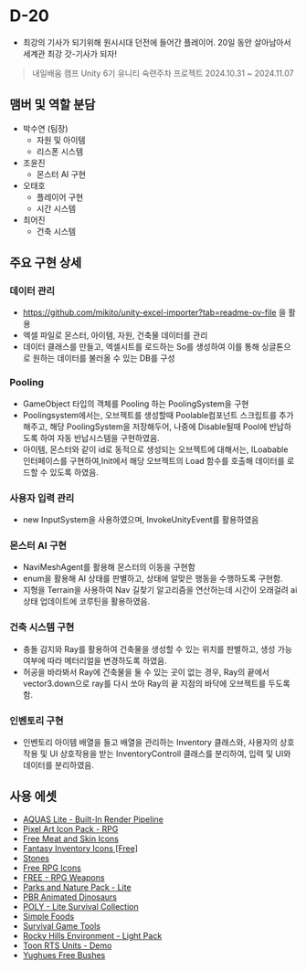 # D-20
- 최강의 기사가 되기위해 원시시대 던전에 들어간 플레이어. 20일 동안 살아남아서 세계관 최강 갓-기사가 되자!  
> 내일배움 캠프 Unity 6기 유니티 숙련주차 프로젝트
> 2024.10.31 ~ 2024.11.07

## 맴버 및 역할 분담
- 박수연 (팀장)
  - 자원 및 아이템
  - 리스폰 시스템
- 조윤진
  - 몬스터 AI 구현
- 오태호
  - 플레이어 구현
  - 시간 시스템
- 최어진
  - 건축 시스템
 
## 주요 구현 상세
### 데이터 관리
- https://github.com/mikito/unity-excel-importer?tab=readme-ov-file 을 활용
- 엑셀 파일로 몬스터, 아이템, 자원, 건축물 데이터를 관리
- 데이터 클래스를 만들고, 엑셀시트를 로드하는 So를 생성하여 이를 통해 싱글톤으로 원하는 데이터를 불러올 수 있는 DB를 구성
### Pooling
- GameObject 타입의 객체를 Pooling 하는 PoolingSystem을 구현
- Poolingsystem에서는, 오브젝트를 생성할때 Poolable컴포넌트 스크립트를 추가해주고, 해당 PoolingSystem을 저장해두어, 나중에 Disable될때 Pool에 반납하도록 하여 자동 반납시스템을 구현하였음.
- 아이템, 몬스터와 같이 id로 동적으로 생성되는 오브젝트에 대해서는, ILoabable 인터페이스를 구현하여,Init에서 해당 오브젝트의 Load 함수를 호출해 데이터를 로드할 수 있도록 하였음.
### 사용자 입력 관리
- new InputSystem을 사용하였으며, InvokeUnityEvent를 활용하였음
### 몬스터 AI 구현
- NaviMeshAgent를 활용해 몬스터의 이동을 구현함
- enum을 활용해 AI 상태를 판별하고, 상태에 알맞은 행동을 수행하도록 구현함.
- 지형을 Terrain을 사용하여 Nav 길찾기 알고리즘을 연산하는데 시간이 오래걸려 ai상태 업데이트에 코루틴을 활용하였음.
### 건축 시스템 구현
- 충돌 감지와 Ray를 활용하여 건축물을 생성할 수 있는 위치를 판별하고, 생성 가능 여부에 따라 메터리얼을 변경하도록 하였음.
- 허공을 바라봐서 Ray에 건축물을 둘 수 있는 곳이 없는 경우, Ray의 끝에서 vector3.down으로 ray를 다시 쏘아 Ray의 끝 지점의 바닥에 오브젝트를 두도록 함.
### 인벤토리 구현
- 인벤토리 아이템 배열을 들고 배열을 관리하는 Inventory 클래스와, 사용자의 상호작용 및 UI 상호작용을 받는 InventoryControll 클래스를 분리하여, 입력 및 UI와 데이터를 분리하였음.

## 사용 에셋 
- [AQUAS Lite - Built-In Render Pipeline](https://assetstore.unity.com/packages/vfx/shaders/aquas-lite-built-in-render-pipeline-53519)
- [Pixel Art Icon Pack - RPG](https://assetstore.unity.com/packages/2d/gui/icons/pixel-art-icon-pack-rpg-158343)
- [Free Meat and Skin Icons](https://assetstore.unity.com/packages/2d/gui/icons/free-meat-and-skin-icons-196219)
- [Fantasy Inventory Icons \[Free\]](https://assetstore.unity.com/packages/2d/gui/icons/fantasy-inventory-icons-free-143805)
- [Stones](https://assetstore.unity.com/packages/3d/props/exterior/stones-40329)
- [Free RPG Icons](https://assetstore.unity.com/packages/2d/gui/icons/free-rpg-icons-111659)
- [FREE - RPG Weapons](https://assetstore.unity.com/packages/3d/props/weapons/free-rpg-weapons-199738)
- [Parks and Nature Pack - Lite](https://assetstore.unity.com/packages/3d/props/parks-and-nature-pack-lite-77362)
- [PBR Animated Dinosaurs](https://assetstore.unity.com/packages/3d/characters/animals/pbr-animated-dinosaurs-256019)
- [POLY - Lite Survival Collection](https://assetstore.unity.com/packages/3d/props/poly-lite-survival-collection-220452)
- [Simple Foods](https://assetstore.unity.com/packages/3d/props/food/simple-foods-207032)
- [Survival Game Tools](https://assetstore.unity.com/packages/3d/props/tools/survival-game-tools-139872)
- [Rocky Hills Environment - Light Pack](https://assetstore.unity.com/packages/3d/environments/landscapes/rocky-hills-environment-light-pack-89939)
- [Toon RTS Units - Demo](https://assetstore.unity.com/packages/3d/characters/toon-rts-units-demo-69687)
- [Yughues Free Bushes](https://assetstore.unity.com/packages/3d/vegetation/plants/yughues-free-bushes-13168)
